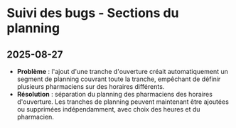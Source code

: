 # Suivi des bugs - Sections du planning

## 2025-08-27
- **Problème** : l'ajout d'une tranche d'ouverture créait automatiquement un segment de planning couvrant toute la tranche, empêchant de définir plusieurs pharmaciens sur des horaires différents.
- **Résolution** : séparation du planning des pharmaciens des horaires d'ouverture. Les tranches de planning peuvent maintenant être ajoutées ou supprimées indépendamment, avec choix des heures et du pharmacien.
